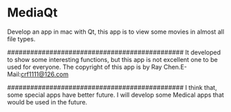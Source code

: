 # MediaQt
Develop an app in mac with Qt, this app is to view some movies in almost all file types.

##############################################
It developed to show some interesting functions, but this app is not excellent one to be used for everyone.
The copyright of this app is by Ray Chen.E-Mail:crf1111@126.com

##############################################
I think that, some special apps have better future.
I will develop some Medical apps that would be used in the future.
